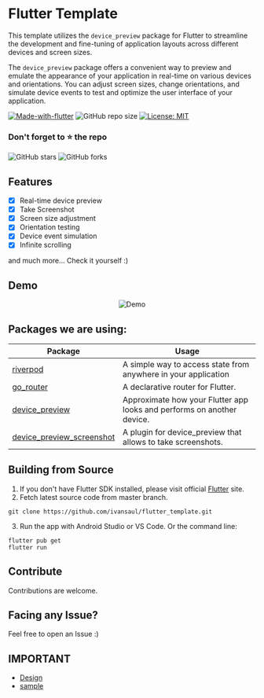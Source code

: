 <!-- ![Repo Banner](https://i.imgur.com/AJotJH9.png) -->

# Flutter Template

This template utilizes the `device_preview` package for Flutter to streamline the development and fine-tuning of application layouts across different devices and screen sizes.

The `device_preview` package offers a convenient way to preview and emulate the appearance of your application in real-time on various devices and orientations. You can adjust screen sizes, change orientations, and simulate device events to test and optimize the user interface of your application.

[![Made-with-flutter](https://img.shields.io/badge/Made%20with-Flutter-orange)](https://flutter.dev/) 
![GitHub repo size](https://img.shields.io/github/repo-size/ivansaul/flutter_template)
[![License: MIT](https://img.shields.io/badge/License-MIT-yellow.svg)](https://opensource.org/licenses/MIT)

### Don't forget to ⭐ the repo
![GitHub stars](https://img.shields.io/github/stars/ivansaul/codigo_facilito_downloader?style=social)
![GitHub forks](https://img.shields.io/github/forks/ivansaul/codigo_facilito_downloader?style=social) 

## Features

- [x] Real-time device preview 
- [x] Take Screenshot 
- [x] Screen size adjustment 
- [x] Orientation testing
- [x] Device event simulation
- [x] Infinite scrolling

and much more...
Check it yourself :)

<!-- ## Screenshots

<img src="https://github.com/Sangwan5688/BlackHole/blob/main/fastlane/metadata/android/en-US/images/phoneScreenshots/1.png?raw=true" width="32%">  -->

## Demo
<!-- ![demo](https://i.imgur.com/8eQgdju.gif) -->
<p align="center">
  <img src="https://github.com/aloisdeniel/flutter_device_preview/raw/master/device_preview.gif" alt="Demo">
</p>

## Packages we are using:

Package | Usage
------------ | -------------
[riverpod](https://pub.dev/packages/riverpod) | A simple way to access state from anywhere in your application 
[go_router](https://pub.dev/packages/go_router) | A declarative router for Flutter.
[device_preview](https://pub.dev/packages/device_preview) | Approximate how your Flutter app looks and performs on another device.
[device_preview_screenshot](https://pub.dev/packages/device_preview_screenshot) | A plugin for device_preview that allows to take screenshots.

<!-- ## Design
- [Figma](https://www.figma.com/) -->

## Building from Source

1. If you don't have Flutter SDK installed, please visit official [Flutter](https://flutter.dev/) site.
2. Fetch latest source code from master branch.

```
git clone https://github.com/ivansaul/flutter_template.git
```

3. Run the app with Android Studio or VS Code. Or the command line:

```
flutter pub get
flutter run
```

## Contribute

Contributions are welcome.

## Facing any Issue?

Feel free to open an Issue :)

## IMPORTANT

- [Design](https://dribbble.com/shots/14178683-Your-personal-vocabulary-App)
- [sample](https://github.com/ivansaul/flutter_weather_app)
